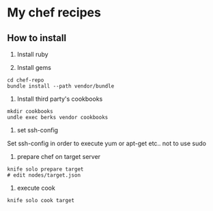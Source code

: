 # My chef recipes

## How to install

1. Install ruby

1. Install gems

```
cd chef-repo
bundle install --path vendor/bundle
```

1. Install third party's cookbooks

```
mkdir cookbooks
undle exec berks vendor cookbooks
```
1. set ssh-config

Set ssh-config in order to execute yum or apt-get etc.. not to use sudo

1. prepare chef on target server

```
knife solo prepare target
# edit nodes/target.json
```
1. execute cook

```
knife solo cook target
```
